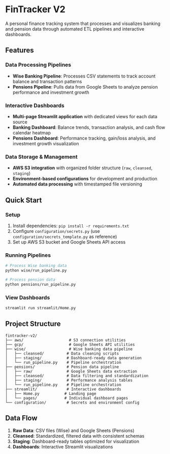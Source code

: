 # FinTracker V2

A personal finance tracking system that processes and visualizes banking and pension data through automated ETL pipelines and interactive dashboards.

## Features

### Data Processing Pipelines
- **Wise Banking Pipeline**: Processes CSV statements to track account balance and transaction patterns
- **Pensions Pipeline**: Pulls data from Google Sheets to analyze pension performance and investment growth

### Interactive Dashboards
- **Multi-page Streamlit application** with dedicated views for each data source
- **Banking Dashboard**: Balance trends, transaction analysis, and cash flow calendar heatmap
- **Pensions Dashboard**: Performance tracking, gain/loss analysis, and investment growth visualization

### Data Storage & Management
- **AWS S3 integration** with organized folder structure (`raw`, `cleansed`, `staging`)
- **Environment-based configurations** for development and production
- **Automated data processing** with timestamped file versioning

## Quick Start

### Setup
1. Install dependencies: `pip install -r requirements.txt`
2. Configure `configuration/secrets.py` (use `configuration/secrets_template.py` as reference)
3. Set up AWS S3 bucket and Google Sheets API access

### Running Pipelines
```bash
# Process Wise banking data
python wise/run_pipeline.py

# Process pension data
python pensions/run_pipeline.py
```

### View Dashboards
```bash
streamlit run streamlit/Home.py
```

## Project Structure

```
fintracker-v2/
├── aws/                    # S3 connection utilities
├── gcp/                    # Google Sheets API utilities
├── wise/                   # Wise banking data pipeline
│   ├── cleansed/          # Data cleaning scripts
│   ├── staging/           # Dashboard-ready data generation
│   └── run_pipeline.py    # Pipeline orchestration
├── pensions/              # Pension data pipeline
│   ├── raw/               # Google Sheets data extraction
│   ├── cleansed/          # Data filtering and standardization
│   ├── staging/           # Performance analysis tables
│   └── run_pipeline.py    # Pipeline orchestration
├── streamlit/             # Interactive dashboards
│   ├── Home.py           # Landing page
│   └── pages/            # Individual dashboard pages
└── configuration/         # Secrets and environment config
```

## Data Flow

1. **Raw Data**: CSV files (Wise) and Google Sheets (Pensions)
2. **Cleansed**: Standardized, filtered data with consistent schemas
3. **Staging**: Dashboard-ready tables optimized for visualization
4. **Dashboards**: Interactive Streamlit visualizations 